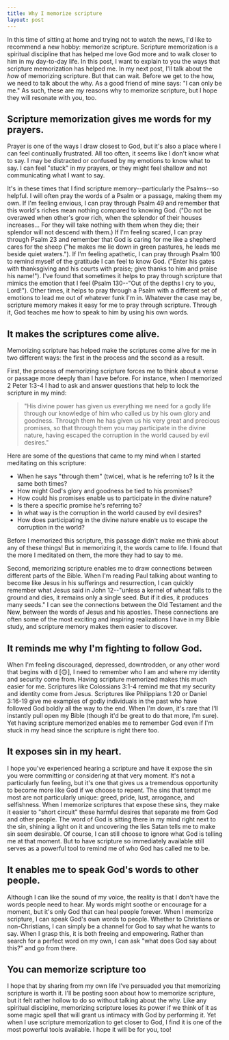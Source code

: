 ```yaml
---
title: Why I memorize scripture
layout: post
---
```


In this time of sitting at home and trying not to watch the news, I'd like to recommend a new hobby: memorize scripture. Scripture memorization is a spiritual discipline that has helped me love God more and to walk closer to him in my day-to-day life. In this post, I want to explain to you the ways that scripture memorization has helped me. In my next post, I'll talk about the *how* of memorizing scripture. But that can wait. Before we get to the how, we need to talk about the why. As a good friend of mine says: "I can only be me." As such, these are *my* reasons why to memorize scripture, but I hope they will resonate with you, too.  

## Scripture memorization gives me words for my prayers.

Prayer is one of the ways I draw closest to God, but it's also a place where I can feel continually frustrated. All too often, it seems like I don't know what to say. I may be distracted or confused by my emotions to know what to say. I can feel "stuck" in my prayers, or they might feel shallow and not communicating what I want to say. 

It's in these times that I find scripture memory--particularly the Psalms--so helpful. I will often pray the words of a Psalm or a passage, making them my own. If I'm feeling envious, I can pray through Psalm 49 and remember that this world's riches mean nothing compared to knowing God. ("Do not be overawed when other's grow rich, when the splendor of their houses increases... For they will take nothing with them when they die; their splendor will not descend with them.) If I'm feeling scared, I can pray through Psalm 23 and remember that God is caring for me like a shepherd cares for the sheep ("he makes me lie down in green pastures, he leads me beside quiet waters."). If I'm feeling apathetic, I can pray through Psalm 100 to remind myself of the gratitude I can feel to know God. ("Enter his gates with thanksgiving and his courts with praise; give thanks to him and praise his name!"). I've found that sometimes it helps to pray through scripture that mimics the emotion that I feel (Psalm 130--"Out of the depths I cry to you, Lord!"). Other times, it helps to pray through a Psalm with a different set of emotions to lead me out of whatever funk I'm in. Whatever the case may be, scripture memory makes it easy for me to pray through scripture. Through it, God teaches me how to speak to him by using his own words.

## It makes the scriptures come alive.

Memorizing scripture has helped make the scriptures come alive for me in two different ways: the first in the process and the second as a result.

First, the process of memorizing scripture forces me to think about a verse or passage more deeply than I have before. For instance, when I memorized 2 Peter 1:3-4 I had to ask and answer questions that help to lock the scripture in my mind: 

> "His divine power has given us everything we need for a godly life through our knowledge of him who called us by his own glory and goodness. Through them he has given us his very great and precious promises, so that through them you may participate in the divine nature, having escaped the corruption in the world caused by evil desires."

Here are some of the questions that came to my mind when I started meditating on this scripture:
- When he says "through them" (twice), what is he referring to? Is it the same both times? 
- How might God's glory and goodness be tied to his promises? 
- How could his promises enable us to participate in the divine nature? 
- Is there a specific promise he's referring to? 
- In what way is the corruption in the world caused by evil desires? 
- How does participating in the divine nature enable us to escape the corruption in the world?

Before I memorized this scripture, this passage didn't make me think about any of these things! But in memorizing it, the words came to life. I found that the more I meditated on them, the more they had to say to me.

Second, memorizing scripture enables me to draw connections between different parts of the Bible. When I'm reading Paul talking about wanting to become like Jesus in his sufferings and resurrection, I can quickly remember what Jesus said in John 12--"unless a kernel of wheat falls to the ground and dies, it remains only a single seed. But if it dies, it produces many seeds." I can see the connections between the Old Testament and the New, between the words of Jesus and his apostles. These connections are often some of the most exciting and inspiring realizations I have in my Bible study, and scripture memory makes them easier to discover.

## It reminds me why I'm fighting to follow God.
When I'm feeling discouraged, depressed, downtrodden, or any other word that begins with d [🙃], I need to remember who I am and where my identity and security come from. Having scripture memorized makes this much easier for me. Scriptures like Colossians 3:1-4 remind me that my security and identity come from Jesus. Scriptures like Philippians 1:20 or Daniel 3:16-19 give me examples of godly individuals in the past who have followed God boldly all the way to the end. When I'm down, it's rare that I'll instantly pull open my Bible (though it'd be great to do that more, I'm sure). Yet having scripture memorized enables me to remember God even if I'm stuck in my head since the scripture is right there too.

## It exposes sin in my heart.

I hope you've experienced hearing a scripture and have it expose the sin you were committing or considering at that very moment. It's not a particularly fun feeling, but it's one that gives us a tremendous opportunity to become more like God if we choose to repent. The sins that tempt me most are not particularly unique: greed, pride, lust, arrogance, and selfishness. When I memorize scriptures that expose these sins, they make it easier to "short circuit" these harmful desires that separate me from God and other people. The word of God is sitting there in my mind right next to the sin, shining a light on it and uncovering the lies Satan tells me to make sin seem desirable. Of course, I can still choose to ignore what God is telling me at that moment. But to have scripture so immediately available still serves as a powerful tool to remind me of who God has called me to be.

## It enables me to speak God's words to other people.

Although I can like the sound of my voice, the reality is that I don't have the words people need to hear. My words might soothe or encourage for a moment, but it's only God that can heal people forever. When I memorize scripture, I can speak God's own words to people. Whether to Christians or non-Christians, I can simply be a channel for God to say what he wants to say. When I grasp this, it is both freeing and empowering. Rather than search for a perfect word on my own, I can ask "what does God say about this?" and go from there.

## You can memorize scripture too
I hope that by sharing from my own life I've persuaded you that memorizing scripture is worth it. I'll be posting soon about how to memorize scripture, but it felt rather hollow to do so without talking about the why. Like any spiritual discipline, memorizing scripture loses its power if we think of it as some magic spell that will grant us intimacy with God by performing it. Yet when I use scripture memorization to get closer to God, I find it is one of the most powerful tools available. I hope it will be for you, too!
